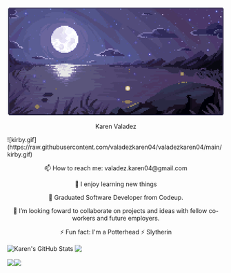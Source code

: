 <p align="center">
<img src="https://raw.githubusercontent.com/valadezkaren04/valadezkaren04/main/moonlight.gif" alt="Karen's GitHub Stats" /> 
</p>

<p align="center">
  Karen Valadez
</p>
<!-- ![moonlight.gif](https://raw.githubusercontent.com/valadezkaren04/valadezkaren04/main/moonlight.gif) -->
![kirby.gif](https://raw.githubusercontent.com/valadezkaren04/valadezkaren04/main/kirby.gif) 

<p align="center"> 📫 How to reach me: valadez.karen04@gmail.com </p>
<p align="center"> 🔭 I enjoy learning new things </p>
<p align="center"> 🌱 Graduated Software Developer from Codeup. </p>
<p align="center"> 👯 I’m looking foward to collaborate on projects and ideas with fellow co-workers and future employers. </p>
<p align="center"> ⚡ Fun fact: I'm a Potterhead ⚡ Slytherin</p>


  <img align="center" src="https://github-readme-stats.vercel.app/api?username=valadezkaren04&show_icons=true&line_height=27&count_private=true&theme=midnight-purple" alt="Karen's GitHub Stats" /> <img align="center" src="https://github-readme-stats.vercel.app/api/top-langs/?username=valadezkaren04&theme=midnight-purple" /> 
  
  <img align="center" src="https://github-readme-stats.vercel.app/api/pin/?username=valadezkaren04&repo=springblog&theme=midnight-purple" /><img align="center" src="https://github-readme-stats.vercel.app/api/pin/?username=valadezkaren04&repo=codeup-java-exercises&theme=midnight-purple" />
